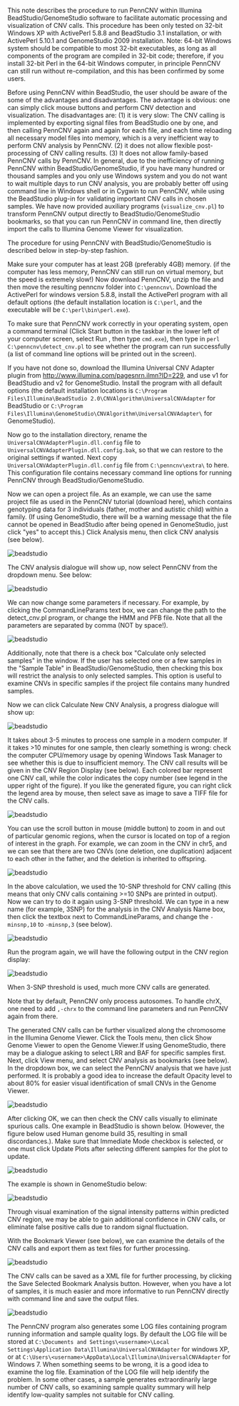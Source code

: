               
This note describes the procedure to run PennCNV within Illumina BeadStudio/GenomeStudio software to facilitate automatic processing and visualization of CNV calls. This procedure has been only tested on 32-bit Windows XP with ActivePerl 5.8.8 and BeadStudio 3.1 installation, or with ActivePerl 5.10.1 and GenomeStudio 2009 installation. Note: 64-bit Windows system should be compatible to most 32-bit executables, as long as all components of the program are compiled in 32-bit code; therefore, if you install 32-bit Perl in the 64-bit Windows computer, in principle PennCNV can still run without re-compilation, and this has been confirmed by some users.

Before using PennCNV within BeadStudio, the user should be aware of the some of the advantages and disadvantages. The advantage is obvious: one can simply click mouse buttons and perform CNV detection and visualization. The disadvantages are: (1) it is very slow: The CNV calling is implemented by exporting signal files from BeadStudio one by one, and then calling PennCNV again and again for each file, and each time reloading all necessary model files into memory, which is a very inefficient way to perform CNV analysis by PennCNV. (2) it does not allow flexible post-processing of CNV calling results. (3) It does not allow family-based PennCNV calls by PennCNV. In general, due to the inefficiency of running PennCNV within BeadStudio/GenomeStudio, if you have many hundred or thousand samples and you only use Windows system and you do not want to wait multiple days to run CNV analysis, you are probably better off using command line in Windows shell or in Cygwin to run PennCNV, while using the BeadStudio plug-in for validating important CNV calls in chosen samples. We have now provided auxiliary programs (`visualize_cnv.pl`) to transform PennCNV output directly to BeadStudio/GenomeStudio bookmarks, so that you can run PennCNV in command line, then directly import the calls to Illumina Genome Viewer for visualization.

The procedure for using PennCNV with BeadStudio/GenomeStudio is described below in step-by-step fashion.

Make sure your computer has at least 2GB (preferably 4GB) memory. (if the computer has less memory, PennCNV can still run on virtual memory, but the speed is extremely slow!) Now download PennCNV, unzip the file and then move the resulting penncnv folder into `C:\penncnv\`. Download the ActivePerl for windows version 5.8.8, install the ActivePerl program with all default options (the default installation location is `C:\perl`, and the executable will be `C:\perl\bin\perl.exe`).

To make sure that PennCNV work correctly in your operating system, open a command terminal (Click Start button in the taskbar in the lower left of your computer screen, select Run , then type `cmd.exe`), then type in `perl C:\penncnv\detect_cnv.pl` to see whether the program can run successfully (a list of command line options will be printed out in the screen).

If you have not done so, download the Illumina Universal CNV Adapter plugin from http://www.illumina.com/pagesnrn.ilmn?ID=229, and use v1 for BeadStudio and v2 for GenomeStudio. Install the program with all default options (the default installation locations is `C:\Program Files\Illumina\BeadStudio 2.0\CNVAlgorithm\UniversalCNVAdapter` for BeadStudio or `C:\Program Files\Illumina\GenomeStudio\CNVAlgorithm\UniversalCNVAdapter\` for GenomeStudio).

Now go to the installation directory, rename the `UniversalCNVAdapterPlugin.dll.config` file to `UniversalCNVAdapterPlugin.dll.config.bak`, so that we can restore to the original settings if wanted. Next copy `UniversalCNVAdapterPlugin.dll.config` file from `C:\penncnv\extra\` to here. This configuration file contains necessary command line options for running PennCNV through BeadStudio/GenomeStudio.

Now we can open a project file. As an example, we can use the same project file as used in the PennCNV tutorial (download here), which contains genotyping data for 3 individuals (father, mother and autistic child) within a family. (If using GenomeStudio, there will be a warning message that the file cannot be opened in BeadStudio after being opened in GenomeStudio, just click "yes" to accept this.) Click Analysis menu, then click CNV analysis (see below).

![beadstudio](img/penncnv_beadstudio_tutorial_clip_image002.jpg)

The CNV analysis dialogue will show up, now select PennCNV from the dropdown menu. See below:

![beadstudio](img/penncnv_beadstudio_tutorial_clip_image004.jpg)

We can now change some parameters if necessary. For example, by clicking the CommandLineParams text box, we can change the path to the detect_cnv.pl program, or change the HMM and PFB file. Note that all the parameters are separated by comma (NOT by space!).

![beadstudio](img/penncnv_beadstudio_tutorial_clip_image006.jpg)

Additionally, note that there is a check box "Calculate only selected samples" in the window. If the user has selected one or a few samples in the "Sample Table" in BeadStudio/GenomeStudio, then checking this box will restrict the analysis to only selected samples. This option is useful to examine CNVs in specific samples if the project file contains many hundred samples.

Now we can click Calculate New CNV Analysis, a progress dialogue will show up:

![beadstudio](img/penncnv_beadstudio_tutorial_clip_image008.jpg)

It takes about 3-5 minutes to process one sample in a modern computer. If it takes >10 minutes for one sample, then clearly something is wrong: check the computer CPU/memory usage by opening Windows Task Manager to see whether this is due to insufficient memory. The CNV call results will be given in the CNV Region Display (see below). Each colored bar represent one CNV call, while the color indicates the copy number (see legend in the upper right of the figure). If you like the generated figure, you can right click the legend area by mouse, then select save as image to save a TIFF file for the CNV calls.

![beadstudio](img/penncnv_beadstudio_tutorial_clip_image010.jpg)

You can use the scroll button in mouse (middle button) to zoom in and out of particular genomic regions, when the cursor is located on top of a region of interest in the graph. For example, we can zoom in the CNV in chr5, and we can see that there are two CNVs (one deletion, one duplication) adjacent to each other in the father, and the deletion is inherited to offspring.

![beadstudio](img/penncnv_beadstudio_tutorial_clip_image002_0000.jpg)

In the above calculation, we used the 10-SNP threshold for CNV calling (this means that only CNV calls containing >=10 SNPs are printed in output). Now we can try to do it again using 3-SNP threshold. We can type in a new name (for example, 3SNP) for the analysis in the CNV Analysis Name box, then click the textbox next to CommandLineParams, and change the `-minsnp,10` to `-minsnp,3` (see below).

![beadstudio](img/penncnv_beadstudio_tutorial_clip_image004_0000.jpg) 

Run the program again, we will have the following output in the CNV region display:

![beadstudio](img/penncnv_beadstudio_tutorial_clip_image006.gif) 

When 3-SNP threshold is used, much more CNV calls are generated.

Note that by default, PennCNV only process autosomes. To handle chrX, one need to add `,-chrx` to the command line parameters and run PennCNV again from there.

The generated CNV calls can be further visualized along the chromosome in the Illumina Genome Viewer. Click the Tools menu, then click Show Genome Viewer  to open the Genome Viewer.If using GenomeStudio, there may be a dialogue asking to select LRR and BAF for specific samples first. Next, click View menu, and select CNV analysis as bookmarks (see below). In the dropdown box, we can select the PennCNV analysis that we have just performed. It is probably a good idea to increase the default Opacity level to about 80% for easier visual identification of small CNVs in the Genome Viewer.

![beadstudio](img/penncnv_beadstudio_tutorial_clip_image008_0000.jpg) 

After clicking OK, we can then check the CNV calls visually to eliminate spurious calls. One example in BeadStudio is shown below. (However, the figure below used Human genome build 35, resulting in small discordances.). Make sure that Immediate Mode checkbox is selected, or one must click Update Plots after selecting different samples for the plot to update.

![beadstudio](img/penncnv_beadstudio_tutorial_clip_image010_0000.jpg) 

The example is shown in GenomeStudio below:

![beadstudio](img/penncnv_beadstudio_tutorial_gs_shot.jpg) 

Through visual examination of the signal intensity patterns within predicted CNV region, we may be able to gain additional confidence in CNV calls, or eliminate false positive calls due to random signal fluctuation.

With the Bookmark Viewer (see below), we can examine the details of the CNV calls and export them as text files for further processing.
                       
![beadstudio](img/penncnv_beadstudio_tutorial_clip_image002_0001.jpg) 

The CNV calls can be saved as a XML file for further processing, by clicking the Save Selected Bookmark Analysis button. However, when you have a lot of samples, it is much easier and more informative to run PennCNV directly with command line and save the output files.

![beadstudio](img/penncnv_beadstudio_tutorial_clip_image004_0001.jpg) 

The PennCNV program also generates some LOG files containing program running information and sample quality logs. By default the LOG file will be stored at `C:\Documents and Settings\<username>\Local Settings\Application Data\Illumina\UniversalCNVAdapter` for windows XP, or at `C:\Users\<username>\AppData\Local\Illumina\UniversalCNVAdapter` for Windows 7. When something seems to be wrong, it is a good idea to examine the log file. Examination of the LOG file will help identify the problem. In some other cases, a sample generates extraordinarily large number of CNV calls, so examining sample quality summary will help identify low-quality samples not suitable for CNV calling.

